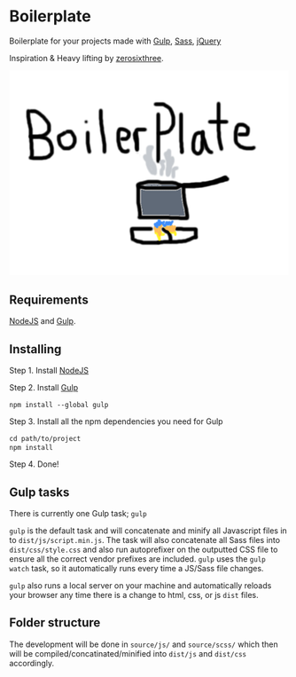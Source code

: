 Boilerplate
===========
Boilerplate for your projects made with [Gulp](http://gulpjs.com/), [Sass](http://sass-lang.com/), [jQuery](http://jquery.com//)

Inspiration & Heavy lifting by [zerosixthree](http://zerosixthree.se/).

![alt tag](images/boilerplate.png)

Requirements
-------------
[NodeJS](http://nodejs.org/) and [Gulp](http://gulpjs.com/).

Installing
-------------
Step 1. Install [NodeJS](http://nodejs.org/download/)

Step 2. Install [Gulp](https://github.com/gulpjs/gulp/blob/master/docs/getting-started.md#getting-started)
```shell
npm install --global gulp
```

Step 3. Install all the npm dependencies you need for Gulp
```shell
cd path/to/project
npm install
```

Step 4. Done!

Gulp tasks
-------------
There is currently one Gulp task; `gulp`

`gulp` is the default task and will concatenate and minify all Javascript files in to
`dist/js/script.min.js`. The task will also concatenate all Sass files into
`dist/css/style.css` and also run autoprefixer on the outputted CSS file to
ensure all the correct vendor prefixes are included. `gulp` uses the
`gulp watch` task, so it automatically runs every time a JS/Sass file changes.

`gulp` also runs a local server on your machine and automatically reloads your
browser any time there is a change to html, css, or js `dist` files.

Folder structure
-------------
The development will be done in `source/js/` and `source/scss/` which then will
be compiled/concatinated/minified into `dist/js` and `dist/css` accordingly.
